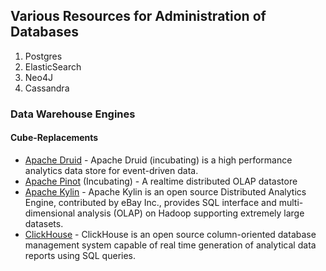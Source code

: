 ## Various Resources for Administration of Databases

1. Postgres
2. ElasticSearch
3. Neo4J
4. Cassandra


### Data Warehouse Engines


#### Cube-Replacements
- [Apache Druid](http://druid.io/) - Apache Druid (incubating) is a high performance analytics data store for event-driven data.
- [Apache Pinot](https://github.com/apache/incubator-pinot) (Incubating) - A realtime distributed OLAP datastore
- [Apache Kylin](http://kylin.apache.org/) - Apache Kylin is an open source Distributed Analytics Engine, contributed by eBay Inc., provides SQL interface and multi-dimensional analysis (OLAP) on Hadoop supporting extremely large datasets.
- [ClickHouse](https://clickhouse.yandex/) - ClickHouse is an open source column-oriented database management system capable of real time generation of analytical data reports using SQL queries.
